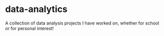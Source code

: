 # data-analytics
A collection of data analysis projects I have worked on, whether for school or for personal interest!
